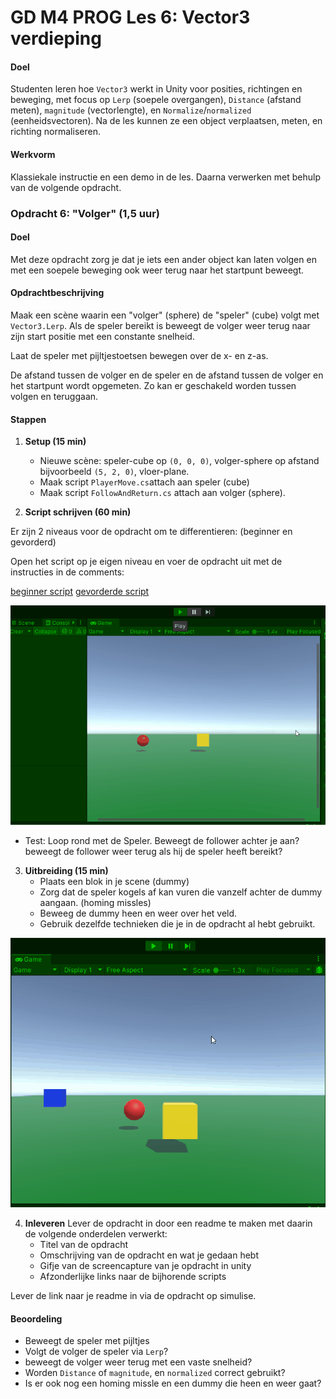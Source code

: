# GD M4 PROG Les 6: Vector3 verdieping

#### Doel

Studenten leren hoe `Vector3` werkt in Unity voor posities, richtingen en beweging, met focus op `Lerp` (soepele overgangen), `Distance` (afstand meten), `magnitude` (vectorlengte), en `Normalize`/`normalized` (eenheidsvectoren). Na de les kunnen ze een object verplaatsen, meten, en richting normaliseren.

#### Werkvorm

Klassiekale instructie en een demo in de les. Daarna verwerken met behulp van de volgende opdracht.

### Opdracht 6: "Volger" (1,5 uur)

#### Doel

Met deze opdracht zorg je dat je iets een ander object kan laten volgen en met een soepele beweging ook weer terug naar het startpunt beweegt.

#### Opdrachtbeschrijving

Maak een scène waarin een "volger" (sphere) de "speler" (cube) volgt met `Vector3.Lerp`. Als de speler bereikt is beweegt de volger weer terug naar zijn start positie met een constante snelheid.

Laat de speler met pijltjestoetsen bewegen over de x- en z-as.

De afstand tussen de volger en de speler en de afstand tussen de volger en het startpunt wordt opgemeten. Zo kan er geschakeld worden tussen volgen en teruggaan.

#### Stappen

1. **Setup (15 min)**

   - Nieuwe scène: speler-cube op `(0, 0, 0)`, volger-sphere op afstand bijvoorbeeld `(5, 2, 0)`, vloer-plane.
   - Maak script `PlayerMove.cs`attach aan speler (cube)
   - Maak script `FollowAndReturn.cs` attach aan volger (sphere).

2. **Script schrijven (60 min)**

Er zijn 2 niveaus voor de opdracht om te differentieren: (beginner en gevorderd)

Open het script op je eigen niveau en voer de opdracht uit met de instructies in de comments:

[beginner script](SCRIPT_beginner.md)
[gevorderde script](SCRIPT_gevorderd.md)

![example 06](gfx/example_06.gif)

- Test: Loop rond met de Speler. Beweegt de follower achter je aan? beweegt de follower weer terug als hij de speler heeft bereikt?

3. **Uitbreiding (15 min)**
   - Plaats een blok in je scene (dummy)
   - Zorg dat de speler kogels af kan vuren die vanzelf achter de dummy aangaan. (homing missles)
   - Beweeg de dummy heen en weer over het veld.
   - Gebruik dezelfde technieken die je in de opdracht al hebt gebruikt.

![example 06_2](gfx/example_06_2.gif)

4. **Inleveren**
   Lever de opdracht in door een readme te maken met daarin de volgende onderdelen verwerkt:
   - Titel van de opdracht
   - Omschrijving van de opdracht en wat je gedaan hebt
   - Gifje van de screencapture van je opdracht in unity
   - Afzonderlijke links naar de bijhorende scripts

Lever de link naar je readme in via de opdracht op simulise.

#### Beoordeling

- Beweegt de speler met pijltjes
- Volgt de volger de speler via `Lerp`?
- beweegt de volger weer terug met een vaste snelheid?
- Worden `Distance` of `magnitude`, en `normalized` correct gebruikt?
- Is er ook nog een homing missle en een dummy die heen en weer gaat?
